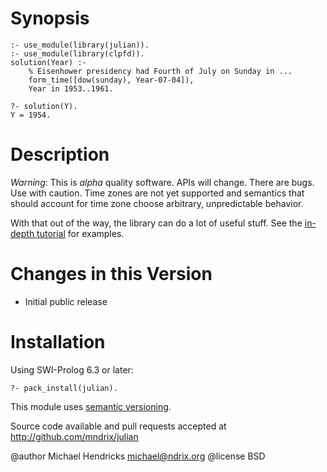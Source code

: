 # Synopsis

    :- use_module(library(julian)).
    :- use_module(library(clpfd)).
    solution(Year) :-
        % Eisenhower presidency had Fourth of July on Sunday in ...
        form_time([dow(sunday), Year-07-04]),
        Year in 1953..1961.

    ?- solution(Y).
    Y = 1954.

# Description

*Warning*:  This is _alpha_ quality software.  APIs will change.  There are bugs.  Use with caution.  Time zones are not yet supported and semantics that should account for time zone choose arbitrary, unpredictable behavior.

With that out of the way, the library can do a lot of useful stuff.  See the [in-depth tutorial](http://mndrix.github.io/julian/) for examples.

# Changes in this Version

  * Initial public release

# Installation

Using SWI-Prolog 6.3 or later:

    ?- pack_install(julian).

This module uses [semantic versioning](http://semver.org/).

Source code available and pull requests accepted at
http://github.com/mndrix/julian

@author Michael Hendricks <michael@ndrix.org>
@license BSD
